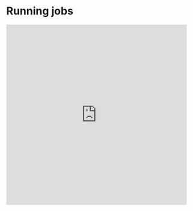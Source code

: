 # Running jobs

<iframe src="https://giphy.com/embed/Lr4HRF6DEEJo90SQXF" width="480" height="480" style="" frameBorder="0" class="giphy-embed" allowFullScreen></iframe><p><a href="https://giphy.com/stickers/work-progress-workinprogress-Lr4HRF6DEEJo90SQXF"></a></p>
